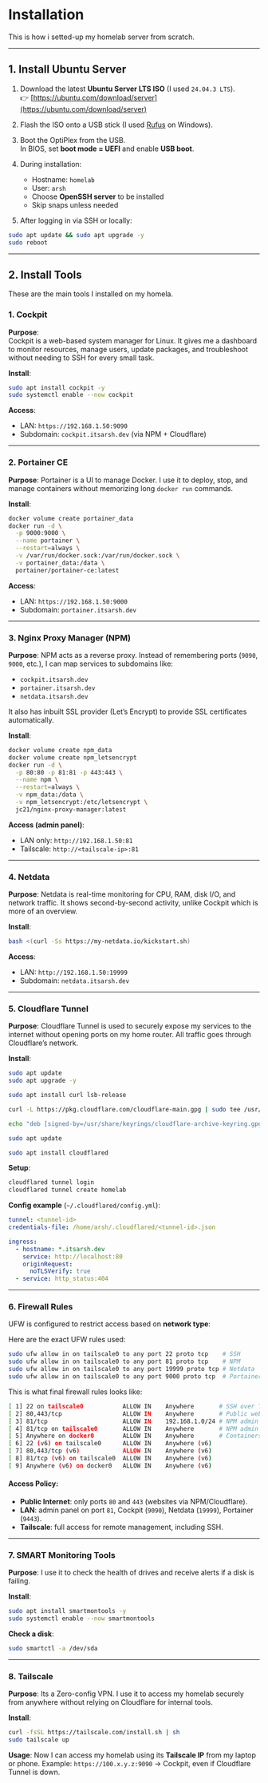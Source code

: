 # Installation

This is how i setted-up my homelab server from scratch.  

---

## 1. Install Ubuntu Server

1. Download the latest **Ubuntu Server LTS ISO** (I used `24.04.3 LTS`).  
   👉 [https://ubuntu.com/download/server](https://ubuntu.com/download/server)

2. Flash the ISO onto a USB stick (I used [Rufus](https://rufus.ie/) on Windows).

3. Boot the OptiPlex from the USB.  
   In BIOS, set **boot mode = UEFI** and enable **USB boot**.

4. During installation:
   - Hostname: `homelab`
   - User: `arsh`
   - Choose **OpenSSH server** to be installed
   - Skip snaps unless needed


5. After logging in via SSH or locally:
```bash
sudo apt update && sudo apt upgrade -y
sudo reboot
```

---

## 2. Install Tools

These are the main tools I installed on my homela.  


### 1. Cockpit

**Purpose**:  
Cockpit is a web-based system manager for Linux. It gives me a dashboard to monitor resources, manage users, update packages, and troubleshoot without needing to SSH for every small task.

**Install**:

```bash
sudo apt install cockpit -y
sudo systemctl enable --now cockpit
```

**Access**:

* LAN: `https://192.168.1.50:9090`
* Subdomain: `cockpit.itsarsh.dev` (via NPM + Cloudflare)

---

### 2. Portainer CE

**Purpose**:
Portainer is a UI to manage Docker. I use it to deploy, stop, and manage containers without memorizing long `docker run` commands.

**Install**:

```bash
docker volume create portainer_data
docker run -d \
  -p 9000:9000 \
  --name portainer \
  --restart=always \
  -v /var/run/docker.sock:/var/run/docker.sock \
  -v portainer_data:/data \
  portainer/portainer-ce:latest
```

**Access**:

* LAN: `https://192.168.1.50:9000`
* Subdomain: `portainer.itsarsh.dev`

---

### 3. Nginx Proxy Manager (NPM)

**Purpose**:
NPM acts as a reverse proxy. Instead of remembering ports (`9090`, `9000`, etc.), I can map services to subdomains like:

* `cockpit.itsarsh.dev`
* `portainer.itsarsh.dev`
* `netdata.itsarsh.dev`

It also has inbuilt SSL provider (Let’s Encrypt) to provide SSL certificates automatically.

**Install**:

```bash
docker volume create npm_data
docker volume create npm_letsencrypt
docker run -d \
  -p 80:80 -p 81:81 -p 443:443 \
  --name npm \
  --restart=always \
  -v npm_data:/data \
  -v npm_letsencrypt:/etc/letsencrypt \
  jc21/nginx-proxy-manager:latest
```

**Access (admin panel)**:

* LAN only: `http://192.168.1.50:81`
* Tailscale: `http://<tailscale-ip>:81`

---

### 4. Netdata

**Purpose**:
Netdata is real-time monitoring for CPU, RAM, disk I/O, and network traffic.
It shows second-by-second activity, unlike Cockpit which is more of an overview.

**Install**:

```bash
bash <(curl -Ss https://my-netdata.io/kickstart.sh)
```

**Access**:

* LAN: `http://192.168.1.50:19999`
* Subdomain: `netdata.itsarsh.dev`

---

### 5. Cloudflare Tunnel

**Purpose**:
Cloudflare Tunnel is used to securely expose my services to the internet without opening ports on my home router.
All traffic goes through Cloudflare’s network.

**Install**:

```bash
sudo apt update
sudo apt upgrade -y

sudo apt install curl lsb-release

curl -L https://pkg.cloudflare.com/cloudflare-main.gpg | sudo tee /usr/share/keyrings/cloudflare-archive-keyring.gpg >/dev/null

echo "deb [signed-by=/usr/share/keyrings/cloudflare-archive-keyring.gpg] https://pkg.cloudflare.com/cloudflared $(lsb_release -cs) main" | sudo tee /etc/apt/sources.list.d/cloudflared.list

sudo apt update

sudo apt install cloudflared
```

**Setup**:

```bash
cloudflared tunnel login
cloudflared tunnel create homelab
```

**Config example** (`~/.cloudflared/config.yml`):

```yaml
tunnel: <tunnel-id>
credentials-file: /home/arsh/.cloudflared/<tunnel-id>.json

ingress:
  - hostname: *.itsarsh.dev
    service: http://localhost:80
    originRequest:
      noTLSVerify: true
  - service: http_status:404
```

---

### 6. Firewall Rules

UFW is configured to restrict access based on **network type**:

Here are the exact UFW rules used:

```bash
sudo ufw allow in on tailscale0 to any port 22 proto tcp    # SSH
sudo ufw allow in on tailscale0 to any port 81 proto tcp    # NPM
sudo ufw allow in on tailscale0 to any port 19999 proto tcp # Netdata
sudo ufw allow in on tailscale0 to any port 9000 proto tcp  # Portainer
```

This is what final firewall rules looks like:

```bash
[ 1] 22 on tailscale0           ALLOW IN    Anywhere       # SSH over Tailscale
[ 2] 80,443/tcp                 ALLOW IN    Anywhere       # Public web traffic (via NPM/Cloudflare)
[ 3] 81/tcp                     ALLOW IN    192.168.1.0/24 # NPM admin only on LAN
[ 4] 81/tcp on tailscale0       ALLOW IN    Anywhere       # NPM admin via Tailscale
[ 5] Anywhere on docker0        ALLOW IN    Anywhere       # Containers network
[ 6] 22 (v6) on tailscale0      ALLOW IN    Anywhere (v6)
[ 7] 80,443/tcp (v6)            ALLOW IN    Anywhere (v6)
[ 8] 81/tcp (v6) on tailscale0  ALLOW IN    Anywhere (v6)
[ 9] Anywhere (v6) on docker0   ALLOW IN    Anywhere (v6)
```

#### Access Policy:

* **Public Internet**: only ports `80` and `443` (websites via NPM/Cloudflare).
* **LAN**: admin panel on port `81`, Cockpit (`9090`), Netdata (`19999`), Portainer (`9443`).
* **Tailscale**: full access for remote management, including SSH.

---

### 7. SMART Monitoring Tools

**Purpose**:
I use it to check the health of drives and receive alerts if a disk is failing.

**Install**:

```bash
sudo apt install smartmontools -y
sudo systemctl enable --now smartmontools
```

**Check a disk**:

```bash
sudo smartctl -a /dev/sda
```

---

### 8. Tailscale

**Purpose**:
Its a Zero-config VPN. I use it to access my homelab securely from anywhere without relying on Cloudflare for internal tools.

**Install**:

```bash
curl -fsSL https://tailscale.com/install.sh | sh
sudo tailscale up
```

**Usage**:
Now I can access my homelab using its **Tailscale IP** from my laptop or phone.
Example: `https://100.x.y.z:9090` → Cockpit, even if Cloudflare Tunnel is down.